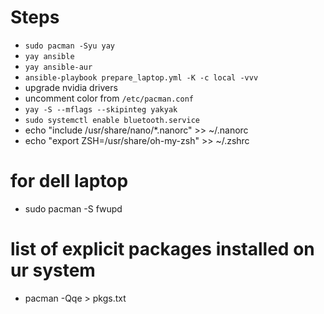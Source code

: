 # Steps
- `sudo pacman -Syu yay`
- `yay ansible`
- `yay ansible-aur`
- `ansible-playbook prepare_laptop.yml -K -c local -vvv`
- upgrade nvidia drivers
- uncomment color from `/etc/pacman.conf`
- `yay -S --mflags --skipinteg yakyak`
- `sudo systemctl enable bluetooth.service`
- echo "include /usr/share/nano/*.nanorc" >> ~/.nanorc
- echo "export ZSH=/usr/share/oh-my-zsh" >> ~/.zshrc



# for dell laptop
- sudo pacman -S fwupd


# list of explicit packages installed on ur system
- pacman -Qqe  > pkgs.txt
